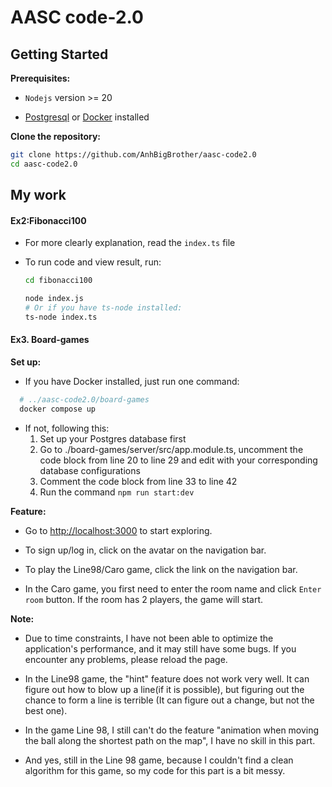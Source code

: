 # AASC code-2.0

## Getting Started

**Prerequisites:**

- `Nodejs` version >= 20

- [Postgresql](https://www.postgresql.org/download/)  or [Docker](https://www.docker.com/get-started/) installed

**Clone the repository:**

  ```bash
  git clone https://github.com/AnhBigBrother/aasc-code2.0
  cd aasc-code2.0
  ```

## My work

#### Ex2:Fibonacci100

- For more clearly explanation, read the `index.ts` file

- To run code and view result, run:
  
  ``` bash
  cd fibonacci100

  node index.js
  # Or if you have ts-node installed:
  ts-node index.ts
  ```

#### Ex3. Board-games

**Set up:**

- If you have Docker installed, just run one command:

```bash
  # ../aasc-code2.0/board-games
  docker compose up
```

- If not, following this:
  1. Set up your Postgres database first
  2. Go to ./board-games/server/src/app.module.ts, uncomment the code block from line 20 to line 29 and edit with your corresponding database configurations
  3. Comment the code block from line 33 to line 42
  4. Run the command `npm run start:dev`

**Feature:**

- Go to <http://localhost:3000> to start exploring.

- To sign up/log in, click on the avatar on the navigation bar.

- To play the Line98/Caro game, click the link on the navigation bar.

- In the Caro game, you first need to enter the room name and click `Enter room` button. If the room has 2 players, the game will start.

**Note:**

- Due to time constraints, I have not been able to optimize the application's performance, and it may still have some bugs. If you encounter any problems, please reload the page.

- In the Line98 game, the "hint" feature does not work very well. It can figure out how to blow up a line(if it is possible), but figuring out the chance to form a line is terrible (It can figure out a change, but not the best one).

- In the game Line 98, I still can't do the feature "animation when moving the ball along the shortest path on the map", I have no skill in this part.

- And yes, still in the Line 98 game, because I couldn't find a clean algorithm for this game, so my code for this part is a bit messy.
